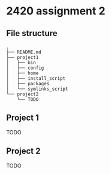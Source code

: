 # 2420 assignment 2

## File structure
```
. 
├── README.md
├── project1
│   ├── bin
│   ├── config
│   ├── home
│   ├── install_script
│   ├── packages
│   └── symlinks_script
└── project2
    └── TODO
```

## Project 1
TODO

## Project 2
TODO